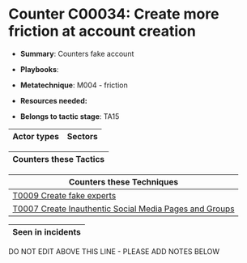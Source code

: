 # Counter C00034: Create more friction at account creation

* **Summary**: Counters fake account

* **Playbooks**: 

* **Metatechnique**: M004 - friction

* **Resources needed:** 

* **Belongs to tactic stage**: TA15


| Actor types | Sectors |
| ----------- | ------- |



| Counters these Tactics |
| ---------------------- |



| Counters these Techniques |
| ------------------------- |
| [T0009 Create fake experts](../../generated_pages/techniques/T0009.md) |
| [T0007 Create Inauthentic Social Media Pages and Groups](../../generated_pages/techniques/T0007.md) |



| Seen in incidents |
| ----------------- |


DO NOT EDIT ABOVE THIS LINE - PLEASE ADD NOTES BELOW